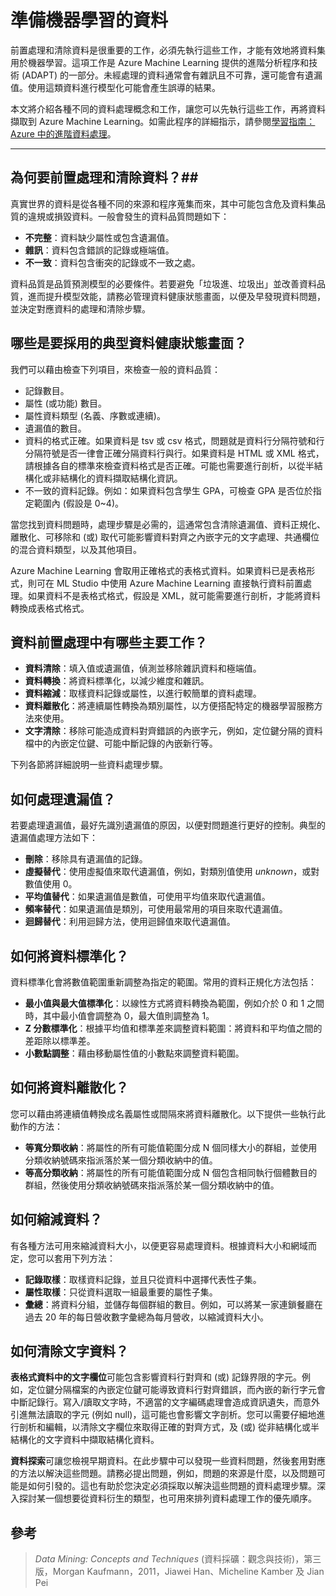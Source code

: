 <properties
	pageTitle="前置處理和清除資料 | Microsoft Azure"
	description="前置處理和清除資料"
	services="machine-learning"
	documentationCenter=""
	authors="bradsev"
	manager="paulettm"
	editor="cgronlun" />

<tags
	ms.service="machine-learning"
	ms.workload="data-services"
	ms.tgt_pltfrm="na"
	ms.devlang="na"
	ms.topic="article"
	ms.date="05/29/2015"
	ms.author="msolhab;bradsev" />


# 準備機器學習的資料

前置處理和清除資料是很重要的工作，必須先執行這些工作，才能有效地將資料集用於機器學習。這項工作是 Azure Machine Learning 提供的進階分析程序和技術 (ADAPT) 的一部分。未經處理的資料通常會有雜訊且不可靠，還可能會有遺漏值。使用這類資料進行模型化可能會產生誤導的結果。

本文將介紹各種不同的資料處理概念和工作，讓您可以先執行這些工作，再將資料擷取到 Azure Machine Learning。如需此程序的詳細指示，請參閱[學習指南：Azure 中的進階資料處理](machine-learning-data-science-advanced-data-processing.md)。

----------------

## 為何要前置處理和清除資料？##

真實世界的資料是從各種不同的來源和程序蒐集而來，其中可能包含危及資料集品質的違規或損毀資料。一般會發生的資料品質問題如下：

* **不完整**：資料缺少屬性或包含遺漏值。
* **雜訊**：資料包含錯誤的記錄或極端值。
* **不一致**：資料包含衝突的記錄或不一致之處。

資料品質是品質預測模型的必要條件。若要避免「垃圾進、垃圾出」並改善資料品質，進而提升模型效能，請務必管理資料健康狀態畫面，以便及早發現資料問題，並決定對應資料的處理和清除步驟。

## 哪些是要採用的典型資料健康狀態畫面？ ##

我們可以藉由檢查下列項目，來檢查一般的資料品質：

* 記錄數目。
* 屬性 (或功能) 數目。
* 屬性資料類型 (名義、序數或連續)。
* 遺漏值的數目。
* 資料的格式正確。如果資料是 tsv 或 csv 格式，問題就是資料行分隔符號和行分隔符號是否一律會正確分隔資料行與行。如果資料是 HTML 或 XML 格式，請根據各自的標準來檢查資料格式是否正確。可能也需要進行剖析，以從半結構化或非結構化的資料擷取結構化資訊。
* 不一致的資料記錄。例如：如果資料包含學生 GPA，可檢查 GPA 是否位於指定範圍內 (假設是 0~4)。

當您找到資料問題時，處理步驟是必需的，這通常包含清除遺漏值、資料正規化、離散化、可移除和 (或) 取代可能影響資料對齊之內嵌字元的文字處理、共通欄位的混合資料類型，以及其他項目。

Azure Machine Learning 會取用正確格式的表格式資料。如果資料已是表格形式，則可在 ML Studio 中使用 Azure Machine Learning 直接執行資料前置處理。如果資料不是表格式格式，假設是 XML，就可能需要進行剖析，才能將資料轉換成表格式格式。

## 資料前置處理中有哪些主要工作？ ##

* **資料清除**：填入值或遺漏值，偵測並移除雜訊資料和極端值。
* **資料轉換**：將資料標準化，以減少維度和雜訊。
* **資料縮減**：取樣資料記錄或屬性，以進行較簡單的資料處理。
* **資料離散化**：將連續屬性轉換為類別屬性，以方便搭配特定的機器學習服務方法來使用。
* **文字清除**：移除可能造成資料對齊錯誤的內嵌字元，例如，定位鍵分隔的資料檔中的內嵌定位鍵、可能中斷記錄的內嵌新行等。

下列各節將詳細說明一些資料處理步驟。

## 如何處理遺漏值？ ##

若要處理遺漏值，最好先識別遺漏值的原因，以便對問題進行更好的控制。典型的遺漏值處理方法如下：

* **刪除**：移除具有遺漏值的記錄。
* **虛擬替代**：使用虛擬值來取代遺漏值，例如，對類別值使用 _unknown_，或對數值使用 0。
* **平均值替代**：如果遺漏值是數值，可使用平均值來取代遺漏值。
* **頻率替代**：如果遺漏值是類別，可使用最常用的項目來取代遺漏值。
* **迴歸替代**：利用迴歸方法，使用迴歸值來取代遺漏值。  

## 如何將資料標準化？ ##

資料標準化會將數值範圍重新調整為指定的範圍。常用的資料正規化方法包括：

* **最小值與最大值標準化**：以線性方式將資料轉換為範圍，例如介於 0 和 1 之間時，其中最小值會調整為 0，最大值則調整為 1。
* **Z 分數標準化**：根據平均值和標準差來調整資料範圍：將資料和平均值之間的差距除以標準差。
* **小數點調整**：藉由移動屬性值的小數點來調整資料範圍。  

## 如何將資料離散化？ ##

您可以藉由將連續值轉換成名義屬性或間隔來將資料離散化。以下提供一些執行此動作的方法：

* **等寬分類收納**：將屬性的所有可能值範圍分成 N 個同樣大小的群組，並使用分類收納號碼來指派落於某一個分類收納中的值。
* **等高分類收納**：將屬性的所有可能值範圍分成 N 個包含相同執行個體數目的群組，然後使用分類收納號碼來指派落於某一個分類收納中的值。  

## 如何縮減資料？  ## 

有各種方法可用來縮減資料大小，以便更容易處理資料。根據資料大小和網域而定，您可以套用下列方法：

* **記錄取樣**：取樣資料記錄，並且只從資料中選擇代表性子集。
* **屬性取樣**：只從資料選取一組最重要的屬性子集。  
* **彙總**：將資料分組，並儲存每個群組的數目。例如，可以將某一家連鎖餐廳在過去 20 年的每日營收數字彙總為每月營收，以縮減資料大小。  

## 如何清除文字資料？ ##

**表格式資料中的文字欄位**可能包含影響資料行對齊和 (或) 記錄界限的字元。例如，定位鍵分隔檔案的內嵌定位鍵可能導致資料行對齊錯誤，而內嵌的新行字元會中斷記錄行。寫入/讀取文字時，不適當的文字編碼處理會造成資訊遺失，而意外引進無法讀取的字元 (例如 null)，這可能也會影響文字剖析。您可以需要仔細地進行剖析和編輯，以清除文字欄位來取得正確的對齊方式，及 (或) 從非結構化或半結構化的文字資料中擷取結構化資料。

**資料探索**可讓您檢視早期資料。在此步驟中可以發現一些資料問題，然後套用對應的方法以解決這些問題。請務必提出問題，例如，問題的來源是什麼，以及問題可能是如何引發的。這也有助於您決定必須採取以解決這些問題的資料處理步驟。深入探討某一個想要從資料衍生的類型，也可用來排列資料處理工作的優先順序。

## 參考 ##

>_Data Mining: Concepts and Techniques_ (資料採礦：觀念與技術)，第三版，Morgan Kaufmann，2011，Jiawei Han、Micheline Kamber 及 Jian Pei
 

<!---HONumber=July15_HO1-->